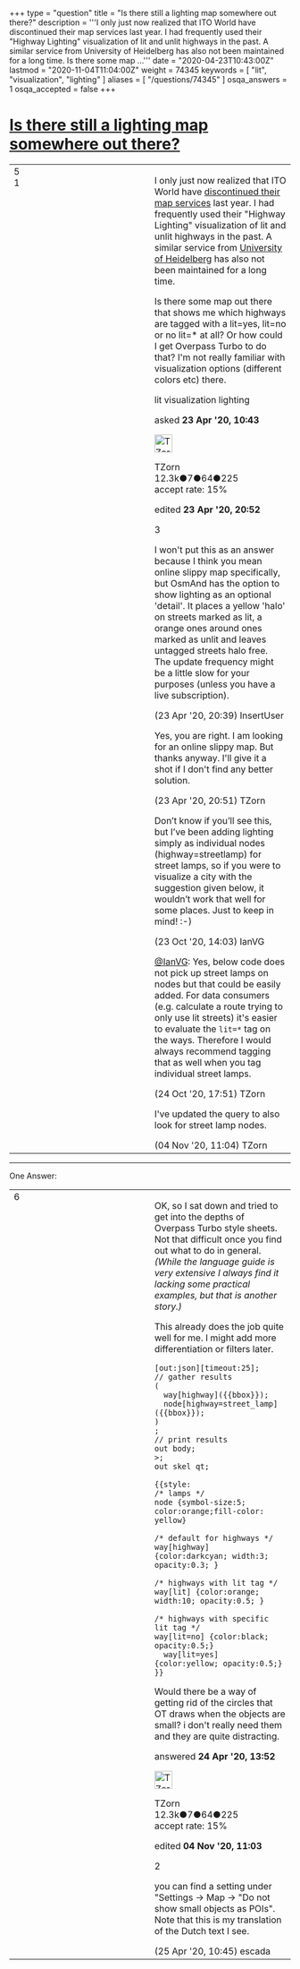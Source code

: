 +++
type = "question"
title = "Is there still a lighting map somewhere out there?"
description = '''I only just now realized that ITO World have discontinued their map services last year. I had frequently used their &quot;Highway Lighting&quot; visualization of lit and unlit highways in the past. A similar service from University of Heidelberg has also not been maintained for a long time. Is there some map ...'''
date = "2020-04-23T10:43:00Z"
lastmod = "2020-11-04T11:04:00Z"
weight = 74345
keywords = [ "lit", "visualization", "lighting" ]
aliases = [ "/questions/74345" ]
osqa_answers = 1
osqa_accepted = false
+++

<div class="headNormal">

# [Is there still a lighting map somewhere out there?](/questions/74345/is-there-still-a-lighting-map-somewhere-out-there)

</div>

<div id="main-body">

<div id="askform">

<table id="question-table" style="width:100%;">
<colgroup>
<col style="width: 50%" />
<col style="width: 50%" />
</colgroup>
<tbody>
<tr>
<td style="width: 30px; vertical-align: top"><div class="vote-buttons">
<span id="post-74345-upvote" class="ajax-command post-vote up" rel="nofollow" title="I like this post (click again to cancel)"> </span>
<div id="post-74345-score" class="post-score" title="current number of votes">
5
</div>
<span id="post-74345-downvote" class="ajax-command post-vote down" rel="nofollow" title="I dont like this post (click again to cancel)"> </span> <span id="favorite-mark" class="ajax-command favorite-mark" rel="nofollow" title="mark/unmark this question as favorite (click again to cancel)"> </span>
<div id="favorite-count" class="favorite-count">
1
</div>
</div></td>
<td><div id="item-right">
<div class="question-body">
<p>I only just now realized that ITO World have <a href="https://www.itoworld.com/ito-map-announcement/">discontinued their map services</a> last year. I had frequently used their "Highway Lighting" visualization of lit and unlit highways in the past. A similar service from <a href="https://www.geog.uni-heidelberg.de/gis/online.html">University of Heidelberg</a> has also not been maintained for a long time.</p>
<p>Is there some map out there that shows me which highways are tagged with a lit=yes, lit=no or no lit=* at all? Or how could I get Overpass Turbo to do that? I'm not really familiar with visualization options (different colors etc) there.</p>
</div>
<div id="question-tags" class="tags-container tags">
<span class="post-tag tag-link-lit" rel="tag" title="see questions tagged &#39;lit&#39;">lit</span> <span class="post-tag tag-link-visualization" rel="tag" title="see questions tagged &#39;visualization&#39;">visualization</span> <span class="post-tag tag-link-lighting" rel="tag" title="see questions tagged &#39;lighting&#39;">lighting</span>
</div>
<div id="question-controls" class="post-controls">
&#10;</div>
<div class="post-update-info-container">
<div class="post-update-info post-update-info-user">
<p>asked <strong>23 Apr '20, 10:43</strong></p>
<img src="https://secure.gravatar.com/avatar/ddebc8d5f4e0458413eacf65e36561a9?s=32&amp;d=identicon&amp;r=g" class="gravatar" width="32" height="32" alt="TZorn&#39;s gravatar image" />
<p><span>TZorn</span><br />
<span class="score" title="12350 reputation points"><span>12.3k</span></span><span title="7 badges"><span class="badge1">●</span><span class="badgecount">7</span></span><span title="64 badges"><span class="silver">●</span><span class="badgecount">64</span></span><span title="225 badges"><span class="bronze">●</span><span class="badgecount">225</span></span><br />
<span class="accept_rate" title="Rate of the user&#39;s accepted answers">accept rate:</span> <span title="TZorn has 63 accepted answers">15%</span></p>
</div>
<div class="post-update-info post-update-info-edited">
<p><span> edited <strong>23 Apr '20, 20:52</strong> </span></p>
</div>
</div>
<div id="comments-container-74345" class="comments-container">
<span id="74347"></span>
<div id="comment-74347" class="comment">
<div id="post-74347-score" class="comment-score">
3
</div>
<div class="comment-text">
<p>I won't put this as an answer because I think you mean online slippy map specifically, but OsmAnd has the option to show lighting as an optional 'detail'. It places a yellow 'halo' on streets marked as lit, a orange ones around ones marked as unlit and leaves untagged streets halo free. The update frequency might be a little slow for your purposes (unless you have a live subscription).</p>
</div>
<div id="comment-74347-info" class="comment-info">
<span class="comment-age">(23 Apr '20, 20:39)</span> <span class="comment-user userinfo">InsertUser</span>
</div>
</div>
<span id="74349"></span>
<div id="comment-74349" class="comment">
<div id="post-74349-score" class="comment-score">
&#10;</div>
<div class="comment-text">
<p>Yes, you are right. I am looking for an online slippy map. But thanks anyway. I'll give it a shot if I don't find any better solution.</p>
</div>
<div id="comment-74349-info" class="comment-info">
<span class="comment-age">(23 Apr '20, 20:51)</span> <span class="comment-user userinfo">TZorn</span>
</div>
</div>
<span id="77201"></span>
<div id="comment-77201" class="comment">
<div id="post-77201-score" class="comment-score">
&#10;</div>
<div class="comment-text">
<p>Don’t know if you’ll see this, but I’ve been adding lighting simply as individual nodes (highway=streetlamp) for street lamps, so if you were to visualize a city with the suggestion given below, it wouldn’t work that well for some places. Just to keep in mind! :-)</p>
</div>
<div id="comment-77201-info" class="comment-info">
<span class="comment-age">(23 Oct '20, 14:03)</span> <span class="comment-user userinfo">IanVG</span>
</div>
</div>
<span id="77216"></span>
<div id="comment-77216" class="comment">
<div id="post-77216-score" class="comment-score">
&#10;</div>
<div class="comment-text">
<p><a href="https://help.openstreetmap.org/users/18989/ianvg">@IanVG</a>: Yes, below code does not pick up street lamps on nodes but that could be easily added. For data consumers (e.g. calculate a route trying to only use lit streets) it's easier to evaluate the <code>lit=*</code> tag on the ways. Therefore I would always recommend tagging that as well when you tag individual street lamps.</p>
</div>
<div id="comment-77216-info" class="comment-info">
<span class="comment-age">(24 Oct '20, 17:51)</span> <span class="comment-user userinfo">TZorn</span>
</div>
</div>
<span id="77392"></span>
<div id="comment-77392" class="comment">
<div id="post-77392-score" class="comment-score">
&#10;</div>
<div class="comment-text">
<p>I've updated the query to also look for street lamp nodes.</p>
</div>
<div id="comment-77392-info" class="comment-info">
<span class="comment-age">(04 Nov '20, 11:04)</span> <span class="comment-user userinfo">TZorn</span>
</div>
</div>
</div>
<div id="comment-tools-74345" class="comment-tools">
&#10;</div>
<div class="clear">
&#10;</div>
<div id="comment-74345-form-container" class="comment-form-container">
&#10;</div>
<div class="clear">
&#10;</div>
</div></td>
</tr>
</tbody>
</table>

------------------------------------------------------------------------

<div class="tabBar">

<span id="sort-top"></span>

<div class="headQuestions">

One Answer:

</div>

</div>

<span id="74357"></span>

<div id="answer-container-74357" class="answer answered-by-owner">

<table style="width:100%;">
<colgroup>
<col style="width: 50%" />
<col style="width: 50%" />
</colgroup>
<tbody>
<tr>
<td style="width: 30px; vertical-align: top"><div class="vote-buttons">
<span id="post-74357-upvote" class="ajax-command post-vote up" rel="nofollow" title="I like this post (click again to cancel)"> </span>
<div id="post-74357-score" class="post-score" title="current number of votes">
6
</div>
<span id="post-74357-downvote" class="ajax-command post-vote down" rel="nofollow" title="I dont like this post (click again to cancel)"> </span>
</div></td>
<td><div class="item-right">
<div class="answer-body">
<p>OK, so I sat down and tried to get into the depths of Overpass Turbo style sheets. Not that difficult once you find out what to do in general. <em>(While the language guide is very extensive I always find it lacking some practical examples, but that is another story.)</em></p>
<p>This already does the job quite well for me. I might add more differentiation or filters later.</p>
<pre><code>[out:json][timeout:25];
// gather results
(
  way[highway]({{bbox}});
  node[highway=street_lamp]({{bbox}});
)
;
// print results
out body;
&gt;;
out skel qt;
&#10;{{style:
/* lamps */
node {symbol-size:5; color:orange;fill-color: yellow}
&#10;/* default for highways */
way[highway] {color:darkcyan; width:3; opacity:0.3; }
&#10;/* highways with lit tag */
way[lit] {color:orange; width:10; opacity:0.5; }
&#10;/* highways with specific lit tag */
way[lit=no] {color:black; opacity:0.5;}
  way[lit=yes] {color:yellow; opacity:0.5;}
}}</code></pre>
<p>Would there be a way of getting rid of the circles that OT draws when the objects are small? i don't really need them and they are quite distracting.</p>
</div>
<div class="answer-controls post-controls">
&#10;</div>
<div class="post-update-info-container">
<div class="post-update-info post-update-info-user">
<p>answered <strong>24 Apr '20, 13:52</strong></p>
<img src="https://secure.gravatar.com/avatar/ddebc8d5f4e0458413eacf65e36561a9?s=32&amp;d=identicon&amp;r=g" class="gravatar" width="32" height="32" alt="TZorn&#39;s gravatar image" />
<p><span>TZorn</span><br />
<span class="score" title="12350 reputation points"><span>12.3k</span></span><span title="7 badges"><span class="badge1">●</span><span class="badgecount">7</span></span><span title="64 badges"><span class="silver">●</span><span class="badgecount">64</span></span><span title="225 badges"><span class="bronze">●</span><span class="badgecount">225</span></span><br />
<span class="accept_rate" title="Rate of the user&#39;s accepted answers">accept rate:</span> <span title="TZorn has 63 accepted answers">15%</span></p>
</div>
<div class="post-update-info post-update-info-edited">
<p><span> edited <strong>04 Nov '20, 11:03</strong> </span></p>
</div>
</div>
<div id="comments-container-74357" class="comments-container">
<span id="74359"></span>
<div id="comment-74359" class="comment">
<div id="post-74359-score" class="comment-score">
2
</div>
<div class="comment-text">
<p>you can find a setting under "Settings -&gt; Map -&gt; "Do not show small objects as POIs". Note that this is my translation of the Dutch text I see.</p>
</div>
<div id="comment-74359-info" class="comment-info">
<span class="comment-age">(25 Apr '20, 10:45)</span> <span class="comment-user userinfo">escada</span>
</div>
</div>
</div>
<div id="comment-tools-74357" class="comment-tools">
&#10;</div>
<div class="clear">
&#10;</div>
<div id="comment-74357-form-container" class="comment-form-container">
&#10;</div>
<div class="clear">
&#10;</div>
</div></td>
</tr>
</tbody>
</table>

</div>

<div class="paginator-container-left">

</div>

</div>

</div>

